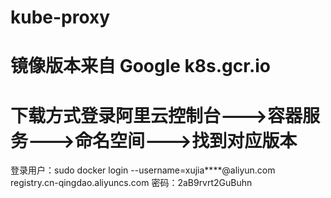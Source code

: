 # kube-proxy
# 镜像版本来自 Google k8s.gcr.io 
# 下载方式登录阿里云控制台--->容器服务--->命名空间--->找到对应版本
登录用户：sudo docker login --username=xujia****@aliyun.com registry.cn-qingdao.aliyuncs.com
密码：2aB9rvrt2GuBuhn
